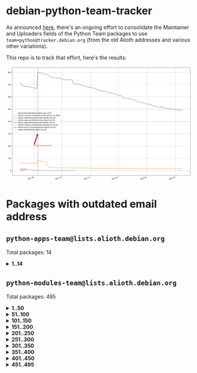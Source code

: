 # debian-python-team-tracker



As announced [here](https://lists.debian.org/debian-python/2021/08/msg00006.html), there's an ongoing effort to consolidate the Maintainer and Uploaders fields of the Python Team packages to use `team+python@tracker.debian.org` (from the old Alioth addresses and various other variations).



This repo is to track that effort, here's the results:



![Python team emails](images/python_team_emails.svg)


# Packages with outdated email address

## `python-apps-team@lists.alioth.debian.org`
Total packages: 14
<details>
<summary><b>1..14</b></summary>


| # | Package | Version |
| --- | --- | --- |
| 1 | [ctop](https://tracker.debian.org/ctop) | 1.0.0-2.1 |
| 2 | [db2twitter](https://tracker.debian.org/db2twitter) | 0.6-1.1 |
| 3 | [dodgy](https://tracker.debian.org/dodgy) | 0.1.9-3 |
| 4 | [etm](https://tracker.debian.org/etm) | 3.2.30-1.1 |
| 5 | [firmware-microbit-micropython](https://tracker.debian.org/firmware-microbit-micropython) | 1.0.1-2 |
| 6 | [freealchemist](https://tracker.debian.org/freealchemist) | 0.5-1.1 |
| 7 | [kanboard-cli](https://tracker.debian.org/kanboard-cli) | 0.0.2-1.1 |
| 8 | [lightyears](https://tracker.debian.org/lightyears) | 1.4-2 |
| 9 | [pipenv](https://tracker.debian.org/pipenv) | 11.9.0-1.1 |
| 10 | [prospector](https://tracker.debian.org/prospector) | 1.1.7-2 |
| 11 | [pybik](https://tracker.debian.org/pybik) | 3.0-3.1 |
| 12 | [retweet](https://tracker.debian.org/retweet) | 0.10-1.1 |
| 13 | [sinntp](https://tracker.debian.org/sinntp) | 1.6-1.2 |
| 14 | [smem](https://tracker.debian.org/smem) | 1.5-1.1 |
</details>

## `python-modules-team@lists.alioth.debian.org`
Total packages: 495
<details>
<summary><b>1..50</b></summary>


| # | Package | Version |
| --- | --- | --- |
| 1 | [anorack](https://tracker.debian.org/anorack) | 0.2.7-1 |
| 2 | [anosql](https://tracker.debian.org/anosql) | 1.0.1-1 |
| 3 | [asn1crypto](https://tracker.debian.org/asn1crypto) | 1.4.0-1 |
| 4 | [astral](https://tracker.debian.org/astral) | 1.6.1-2 |
| 5 | [authres](https://tracker.debian.org/authres) | 1.2.0-2 |
| 6 | [automat](https://tracker.debian.org/automat) | 20.2.0-1 |
| 7 | [azure-cosmos-table-python](https://tracker.debian.org/azure-cosmos-table-python) | 1.0.5+git20191025-5 |
| 8 | [bdist-nsi](https://tracker.debian.org/bdist-nsi) | 0.1.5-2 |
| 9 | [bernhard](https://tracker.debian.org/bernhard) | 0.2.6-2 |
| 10 | [betamax](https://tracker.debian.org/betamax) | 0.8.1-2 |
| 11 | [bibtexparser](https://tracker.debian.org/bibtexparser) | 1.1.0+ds-3 |
| 12 | [binaryornot](https://tracker.debian.org/binaryornot) | 0.4.4+dfsg-4 |
| 13 | [bitstruct](https://tracker.debian.org/bitstruct) | 8.9.0-1 |
| 14 | [case](https://tracker.debian.org/case) | 1.5.3+dfsg-3 |
| 15 | [cerealizer](https://tracker.debian.org/cerealizer) | 0.8.1-3 |
| 16 | [chardet](https://tracker.debian.org/chardet) | 4.0.0-1 |
| 17 | [chargebee-python](https://tracker.debian.org/chargebee-python) | 1.6.6-1 |
| 18 | [codicefiscale](https://tracker.debian.org/codicefiscale) | 0.9+ds0-2 |
| 19 | [colorclass](https://tracker.debian.org/colorclass) | 2.2.0-2.2 |
| 20 | [colorspacious](https://tracker.debian.org/colorspacious) | 1.1.2-2 |
| 21 | [commonmark](https://tracker.debian.org/commonmark) | 0.9.1-3 |
| 22 | [constantly](https://tracker.debian.org/constantly) | 15.1.0-2 |
| 23 | [contextlib2](https://tracker.debian.org/contextlib2) | 0.6.0.post1-1 |
| 24 | [cookiecutter](https://tracker.debian.org/cookiecutter) | 1.7.3-1 |
| 25 | [coreapi](https://tracker.debian.org/coreapi) | 2.3.3-4 |
| 26 | [coreschema](https://tracker.debian.org/coreschema) | 0.0.4-3 |
| 27 | [cov-core](https://tracker.debian.org/cov-core) | 1.15.0-3 |
| 28 | [cppy](https://tracker.debian.org/cppy) | 1.1.0-2 |
| 29 | [cram](https://tracker.debian.org/cram) | 0.7-4 |
| 30 | [cssutils](https://tracker.debian.org/cssutils) | 1.0.2-3 |
| 31 | [d2to1](https://tracker.debian.org/d2to1) | 0.2.12-2 |
| 32 | [debiancontributors](https://tracker.debian.org/debiancontributors) | 0.7.8-2 |
| 33 | [devpi-common](https://tracker.debian.org/devpi-common) | 3.2.2-1.1 |
| 34 | [django-ajax-selects](https://tracker.debian.org/django-ajax-selects) | 1.7.0-3 |
| 35 | [django-bitfield](https://tracker.debian.org/django-bitfield) | 1.9.6-2 |
| 36 | [django-dirtyfields](https://tracker.debian.org/django-dirtyfields) | 1.3.1-2 |
| 37 | [django-environ](https://tracker.debian.org/django-environ) | 0.4.4-2 |
| 38 | [django-filter](https://tracker.debian.org/django-filter) | 2.4.0-1 |
| 39 | [django-hvad](https://tracker.debian.org/django-hvad) | 1.8.0-1.1 |
| 40 | [django-js-reverse](https://tracker.debian.org/django-js-reverse) | 0.7.3-1.1 |
| 41 | [django-macaddress](https://tracker.debian.org/django-macaddress) | 1.5.0-2 |
| 42 | [django-memoize](https://tracker.debian.org/django-memoize) | 2.2.0+dfsg-1 |
| 43 | [django-nose](https://tracker.debian.org/django-nose) | 1.4.6-2.1 |
| 44 | [django-notification](https://tracker.debian.org/django-notification) | 1.2.0-3 |
| 45 | [django-pagination](https://tracker.debian.org/django-pagination) | 1.0.7-4 |
| 46 | [django-paintstore](https://tracker.debian.org/django-paintstore) | 0.2-4 |
| 47 | [django-picklefield](https://tracker.debian.org/django-picklefield) | 3.0.1-1 |
| 48 | [django-pipeline](https://tracker.debian.org/django-pipeline) | 1.6.14-3 |
| 49 | [django-simple-redis-admin](https://tracker.debian.org/django-simple-redis-admin) | 1.4.0-2 |
| 50 | [django-stronghold](https://tracker.debian.org/django-stronghold) | 0.3.0+debian-2 |
</details>
<details>
<summary><b>51..100</b></summary>

| # | Package | Version |
| --- | --- | --- |
| 51 | [django-webpack-loader](https://tracker.debian.org/django-webpack-loader) | 0.6.0-2 |
| 52 | [django-wkhtmltopdf](https://tracker.debian.org/django-wkhtmltopdf) | 3.3.0-1 |
| 53 | [django-xmlrpc](https://tracker.debian.org/django-xmlrpc) | 0.1.8-2 |
| 54 | [djangorestframework-api-key](https://tracker.debian.org/djangorestframework-api-key) | 2.0.0-2 |
| 55 | [dkimpy](https://tracker.debian.org/dkimpy) | 1.0.5-1 |
| 56 | [dnsdiag](https://tracker.debian.org/dnsdiag) | 2.0.2-1 |
| 57 | [dockerpty](https://tracker.debian.org/dockerpty) | 0.4.1-2 |
| 58 | [dominate](https://tracker.debian.org/dominate) | 2.3.1-2 |
| 59 | [drf-generators](https://tracker.debian.org/drf-generators) | 0.5.0-1 |
| 60 | [elasticsearch-curator](https://tracker.debian.org/elasticsearch-curator) | 5.8.1-1 |
| 61 | [enum34](https://tracker.debian.org/enum34) | 1.1.6-4 |
| 62 | [enzyme](https://tracker.debian.org/enzyme) | 0.4.1-2 |
| 63 | [exam](https://tracker.debian.org/exam) | 0.10.5-3 |
| 64 | [factory-boy](https://tracker.debian.org/factory-boy) | 2.11.1-3 |
| 65 | [faker](https://tracker.debian.org/faker) | 0.9.3-0.1 |
| 66 | [fakesleep](https://tracker.debian.org/fakesleep) | 0.1-2 |
| 67 | [fastchunking](https://tracker.debian.org/fastchunking) | 0.0.3-2 |
| 68 | [feedgenerator](https://tracker.debian.org/feedgenerator) | 1.9-2 |
| 69 | [flake8-polyfill](https://tracker.debian.org/flake8-polyfill) | 1.0.2-2 |
| 70 | [flask-api](https://tracker.debian.org/flask-api) | 1.1+dfsg-1.1 |
| 71 | [flask-babelex](https://tracker.debian.org/flask-babelex) | 0.9.4-1 |
| 72 | [flask-bcrypt](https://tracker.debian.org/flask-bcrypt) | 0.7.1-2 |
| 73 | [flask-compress](https://tracker.debian.org/flask-compress) | 1.4.0-3 |
| 74 | [flask-gravatar](https://tracker.debian.org/flask-gravatar) | 0.4.2-2 |
| 75 | [flask-htmlmin](https://tracker.debian.org/flask-htmlmin) | 1.3.2-2 |
| 76 | [flask-ldapconn](https://tracker.debian.org/flask-ldapconn) | 0.7.2-1.1 |
| 77 | [flask-limiter](https://tracker.debian.org/flask-limiter) | 1.0.1-2 |
| 78 | [flask-mail](https://tracker.debian.org/flask-mail) | 0.9.1+dfsg1-1.1 |
| 79 | [flask-mongoengine](https://tracker.debian.org/flask-mongoengine) | 0.9.3-4 |
| 80 | [flask-multistatic](https://tracker.debian.org/flask-multistatic) | 1.0-2 |
| 81 | [flask-script](https://tracker.debian.org/flask-script) | 2.0.6-2 |
| 82 | [flask-silk](https://tracker.debian.org/flask-silk) | 0.2-18 |
| 83 | [flask-wtf](https://tracker.debian.org/flask-wtf) | 0.14.3-1 |
| 84 | [flufl.enum](https://tracker.debian.org/flufl.enum) | 4.1.1-3 |
| 85 | [flufl.i18n](https://tracker.debian.org/flufl.i18n) | 3.0.1-1 |
| 86 | [flufl.lock](https://tracker.debian.org/flufl.lock) | 5.0.1-1 |
| 87 | [flufl.password](https://tracker.debian.org/flufl.password) | 1.3-3 |
| 88 | [flufl.testing](https://tracker.debian.org/flufl.testing) | 0.7-2 |
| 89 | [gerritlib](https://tracker.debian.org/gerritlib) | 0.8.0-2 |
| 90 | [gmplot](https://tracker.debian.org/gmplot) | 1.2.0-2 |
| 91 | [gtextfsm](https://tracker.debian.org/gtextfsm) | 1.1.0-2 |
| 92 | [gtts](https://tracker.debian.org/gtts) | 2.0.3-1 |
| 93 | [gtts-token](https://tracker.debian.org/gtts-token) | 1.1.3-1 |
| 94 | [guzzle-sphinx-theme](https://tracker.debian.org/guzzle-sphinx-theme) | 0.7.11-5 |
| 95 | [hachoir](https://tracker.debian.org/hachoir) | 3.1.0+dfsg-3 |
| 96 | [haproxy-log-analysis](https://tracker.debian.org/haproxy-log-analysis) | 2.0~b0-2 |
| 97 | [heapdict](https://tracker.debian.org/heapdict) | 1.0.1-1 |
| 98 | [hiro](https://tracker.debian.org/hiro) | 0.5-2 |
| 99 | [hypothesis-auto](https://tracker.debian.org/hypothesis-auto) | 1.1.4-2 |
| 100 | [importmagic](https://tracker.debian.org/importmagic) | 0.1.7-2 |
</details>
<details>
<summary><b>101..150</b></summary>

| # | Package | Version |
| --- | --- | --- |
| 101 | [inflection](https://tracker.debian.org/inflection) | 0.3.1-2 |
| 102 | [json-tricks](https://tracker.debian.org/json-tricks) | 3.11.0-2 |
| 103 | [jsonhyperschema-codec](https://tracker.debian.org/jsonhyperschema-codec) | 1.0.3-2 |
| 104 | [jupyter-sphinx-theme](https://tracker.debian.org/jupyter-sphinx-theme) | 0.0.6+ds1-10 |
| 105 | [kitchen](https://tracker.debian.org/kitchen) | 1.2.6-2 |
| 106 | [kivy](https://tracker.debian.org/kivy) | 1.11.0-2 |
| 107 | [lazr.delegates](https://tracker.debian.org/lazr.delegates) | 2.0.3-2 |
| 108 | [lazr.smtptest](https://tracker.debian.org/lazr.smtptest) | 2.0.3-2 |
| 109 | [lexicon](https://tracker.debian.org/lexicon) | 3.3.17-1 |
| 110 | [libthumbor](https://tracker.debian.org/libthumbor) | 1.3.3-2 |
| 111 | [logilab-constraint](https://tracker.debian.org/logilab-constraint) | 0.6.0-2 |
| 112 | [mako](https://tracker.debian.org/mako) | 1.1.3+ds1-2 |
| 113 | [manuel](https://tracker.debian.org/manuel) | 1.10.1-2 |
| 114 | [mercurial-extension-utils](https://tracker.debian.org/mercurial-extension-utils) | 1.5.1-3 |
| 115 | [mercurial-keyring](https://tracker.debian.org/mercurial-keyring) | 1.3.1-3 |
| 116 | [milksnake](https://tracker.debian.org/milksnake) | 0.1.5-1 |
| 117 | [mimerender](https://tracker.debian.org/mimerender) | 0.6.0-2 |
| 118 | [mmllib](https://tracker.debian.org/mmllib) | 0.3.0.post1-2 |
| 119 | [mockldap](https://tracker.debian.org/mockldap) | 0.3.0-4 |
| 120 | [modernize](https://tracker.debian.org/modernize) | 0.7-2 |
| 121 | [moksha.common](https://tracker.debian.org/moksha.common) | 1.2.5-4 |
| 122 | [mrtparse](https://tracker.debian.org/mrtparse) | 1.6-2 |
| 123 | [musicbrainzngs](https://tracker.debian.org/musicbrainzngs) | 0.7.1-2 |
| 124 | [mutagen](https://tracker.debian.org/mutagen) | 1.45.1-2 |
| 125 | [mwic](https://tracker.debian.org/mwic) | 0.7.8-1 |
| 126 | [mysql-connector-python](https://tracker.debian.org/mysql-connector-python) | 8.0.15-2 |
| 127 | [nb2plots](https://tracker.debian.org/nb2plots) | 0.6-2 |
| 128 | [netmiko](https://tracker.debian.org/netmiko) | 2.4.2-1 |
| 129 | [networkx](https://tracker.debian.org/networkx) | 2.5+ds-2 |
| 130 | [nose2](https://tracker.debian.org/nose2) | 0.9.2-1 |
| 131 | [nose2-cov](https://tracker.debian.org/nose2-cov) | 1.0a4-3 |
| 132 | [ntplib](https://tracker.debian.org/ntplib) | 0.3.3-2 |
| 133 | [numpy-stl](https://tracker.debian.org/numpy-stl) | 2.9.0-1 |
| 134 | [numpydoc](https://tracker.debian.org/numpydoc) | 1.1.0-3 |
| 135 | [obsub](https://tracker.debian.org/obsub) | 0.2-4 |
| 136 | [okasha](https://tracker.debian.org/okasha) | 0.2.4-4 |
| 137 | [overpass](https://tracker.debian.org/overpass) | 0.7-1 |
| 138 | [pastescript](https://tracker.debian.org/pastescript) | 2.0.2-4 |
| 139 | [pep8](https://tracker.debian.org/pep8) | 1.7.1-9 |
| 140 | [pep8-naming](https://tracker.debian.org/pep8-naming) | 0.10.0-1 |
| 141 | [pg8000](https://tracker.debian.org/pg8000) | 1.10.6-2 |
| 142 | [pidcat](https://tracker.debian.org/pidcat) | 2.1.0-4 |
| 143 | [pilkit](https://tracker.debian.org/pilkit) | 2.0-3 |
| 144 | [plastex](https://tracker.debian.org/plastex) | 2.1-2 |
| 145 | [portio](https://tracker.debian.org/portio) | 0.5-4 |
| 146 | [power](https://tracker.debian.org/power) | 1.4+dfsg-4 |
| 147 | [pprintpp](https://tracker.debian.org/pprintpp) | 0.4.0-2 |
| 148 | [preggy](https://tracker.debian.org/preggy) | 1.4.4-1 |
| 149 | [ptable](https://tracker.debian.org/ptable) | 0.9.2-2 |
| 150 | [py-radix](https://tracker.debian.org/py-radix) | 0.10.0-3 |
</details>
<details>
<summary><b>151..200</b></summary>

| # | Package | Version |
| --- | --- | --- |
| 151 | [py3dns](https://tracker.debian.org/py3dns) | 3.2.1-1 |
| 152 | [pyasn1](https://tracker.debian.org/pyasn1) | 0.4.8-1 |
| 153 | [pybindgen](https://tracker.debian.org/pybindgen) | 0.20.0+dfsg1-2 |
| 154 | [pycallgraph](https://tracker.debian.org/pycallgraph) | 1.1.3-1.2 |
| 155 | [pyclamd](https://tracker.debian.org/pyclamd) | 0.4.0-2 |
| 156 | [pycodestyle](https://tracker.debian.org/pycodestyle) | 2.6.0-1 |
| 157 | [pycxx](https://tracker.debian.org/pycxx) | 7.1.4-0.2 |
| 158 | [pydbus](https://tracker.debian.org/pydbus) | 0.6.0-4 |
| 159 | [pydenticon](https://tracker.debian.org/pydenticon) | 0.3.1-2 |
| 160 | [pydispatcher](https://tracker.debian.org/pydispatcher) | 2.0.5-2 |
| 161 | [pydle](https://tracker.debian.org/pydle) | 0.9.4-2 |
| 162 | [pyeapi](https://tracker.debian.org/pyeapi) | 0.8.1-2 |
| 163 | [pyenchant](https://tracker.debian.org/pyenchant) | 3.2.0-1 |
| 164 | [pyfg](https://tracker.debian.org/pyfg) | 0.50-2 |
| 165 | [pyfiglet](https://tracker.debian.org/pyfiglet) | 0.8.0+dfsg-1 |
| 166 | [pyfribidi](https://tracker.debian.org/pyfribidi) | 0.12.0+repack-7 |
| 167 | [pygeoif](https://tracker.debian.org/pygeoif) | 0.7-2 |
| 168 | [pygtail](https://tracker.debian.org/pygtail) | 0.6.1-2 |
| 169 | [pygtkspellcheck](https://tracker.debian.org/pygtkspellcheck) | 4.0.5-2 |
| 170 | [pyinotify](https://tracker.debian.org/pyinotify) | 0.9.6-1.3 |
| 171 | [pyiosxr](https://tracker.debian.org/pyiosxr) | 0.52-1.1 |
| 172 | [pyjavaproperties](https://tracker.debian.org/pyjavaproperties) | 0.7-2 |
| 173 | [pyjokes](https://tracker.debian.org/pyjokes) | 0.5.0-3 |
| 174 | [pykcs11](https://tracker.debian.org/pykcs11) | 1.5.10-1 |
| 175 | [pylama](https://tracker.debian.org/pylama) | 7.4.3-3 |
| 176 | [pylibmc](https://tracker.debian.org/pylibmc) | 1.5.2-3 |
| 177 | [pylint-celery](https://tracker.debian.org/pylint-celery) | 0.3-5 |
| 178 | [pylint-common](https://tracker.debian.org/pylint-common) | 0.2.5-4 |
| 179 | [pylint-django](https://tracker.debian.org/pylint-django) | 2.0.13-1 |
| 180 | [pylint-flask](https://tracker.debian.org/pylint-flask) | 0.5-4 |
| 181 | [pylint-plugin-utils](https://tracker.debian.org/pylint-plugin-utils) | 0.6-1 |
| 182 | [pymacs](https://tracker.debian.org/pymacs) | 0.25-3 |
| 183 | [pymodbus](https://tracker.debian.org/pymodbus) | 2.1.0+dfsg-2 |
| 184 | [pynag](https://tracker.debian.org/pynag) | 1.1.2+dfsg-2 |
| 185 | [pynliner](https://tracker.debian.org/pynliner) | 0.8.0-2 |
| 186 | [pyopengl](https://tracker.debian.org/pyopengl) | 3.1.5+dfsg-1 |
| 187 | [pyparsing](https://tracker.debian.org/pyparsing) | 2.4.7-1 |
| 188 | [pyprind](https://tracker.debian.org/pyprind) | 2.11.2-2 |
| 189 | [pyquery](https://tracker.debian.org/pyquery) | 1.2.9-4 |
| 190 | [pyrad](https://tracker.debian.org/pyrad) | 2.1-2 |
| 191 | [pyrsistent](https://tracker.debian.org/pyrsistent) | 0.15.5-1 |
| 192 | [pysimplesoap](https://tracker.debian.org/pysimplesoap) | 1.16.2-3 |
| 193 | [pysmi](https://tracker.debian.org/pysmi) | 0.3.2-2 |
| 194 | [pysodium](https://tracker.debian.org/pysodium) | 0.7.0-2 |
| 195 | [pyspf](https://tracker.debian.org/pyspf) | 2.0.14-2 |
| 196 | [pysrt](https://tracker.debian.org/pysrt) | 1.0.1-2 |
| 197 | [pyssim](https://tracker.debian.org/pyssim) | 0.2-2 |
| 198 | [pytaglib](https://tracker.debian.org/pytaglib) | 0.3.6+dfsg-2 |
| 199 | [pytds](https://tracker.debian.org/pytds) | 1.10.0-1 |
| 200 | [pytest-bdd](https://tracker.debian.org/pytest-bdd) | 3.2.1-1 |
</details>
<details>
<summary><b>201..250</b></summary>

| # | Package | Version |
| --- | --- | --- |
| 201 | [pytest-cookies](https://tracker.debian.org/pytest-cookies) | 0.4.0-1 |
| 202 | [pytest-django](https://tracker.debian.org/pytest-django) | 3.5.1-1 |
| 203 | [pytest-expect](https://tracker.debian.org/pytest-expect) | 1.1.0-2 |
| 204 | [pytest-httpbin](https://tracker.debian.org/pytest-httpbin) | 1.0.0-2 |
| 205 | [pytest-instafail](https://tracker.debian.org/pytest-instafail) | 0.4.2-1 |
| 206 | [pytest-runner](https://tracker.debian.org/pytest-runner) | 2.11.1-1.2 |
| 207 | [pytest-sugar](https://tracker.debian.org/pytest-sugar) | 0.9.4-1 |
| 208 | [pytest-tornado](https://tracker.debian.org/pytest-tornado) | 0.8.1-1 |
| 209 | [pytest-vcr](https://tracker.debian.org/pytest-vcr) | 1.0.2-2 |
| 210 | [python-activipy](https://tracker.debian.org/python-activipy) | 0.1-7 |
| 211 | [python-adal](https://tracker.debian.org/python-adal) | 1.2.2-1 |
| 212 | [python-aiohttp-session](https://tracker.debian.org/python-aiohttp-session) | 2.9.0-2 |
| 213 | [python-aioinflux](https://tracker.debian.org/python-aioinflux) | 0.9.0-2 |
| 214 | [python-aiomeasures](https://tracker.debian.org/python-aiomeasures) | 0.5.14-3 |
| 215 | [python-amqplib](https://tracker.debian.org/python-amqplib) | 1.0.2-2 |
| 216 | [python-apptools](https://tracker.debian.org/python-apptools) | 4.5.0-1.1 |
| 217 | [python-aptly](https://tracker.debian.org/python-aptly) | 0.12.10-2 |
| 218 | [python-args](https://tracker.debian.org/python-args) | 0.1.0-3 |
| 219 | [python-arpy](https://tracker.debian.org/python-arpy) | 1.1.1-4 |
| 220 | [python-astor](https://tracker.debian.org/python-astor) | 0.8.1-1 |
| 221 | [python-base58](https://tracker.debian.org/python-base58) | 1.0.3-1.1 |
| 222 | [python-bcdoc](https://tracker.debian.org/python-bcdoc) | 0.16.0-2 |
| 223 | [python-bitbucket-api](https://tracker.debian.org/python-bitbucket-api) | 0.5.0-3 |
| 224 | [python-box](https://tracker.debian.org/python-box) | 3.4.6-2 |
| 225 | [python-btrees](https://tracker.debian.org/python-btrees) | 4.3.1-2 |
| 226 | [python-cerberus](https://tracker.debian.org/python-cerberus) | 1.3.2-1 |
| 227 | [python-click-log](https://tracker.debian.org/python-click-log) | 0.2.1-2 |
| 228 | [python-clint](https://tracker.debian.org/python-clint) | 0.5.1-3 |
| 229 | [python-cluster](https://tracker.debian.org/python-cluster) | 1.3.3-3 |
| 230 | [python-cmarkgfm](https://tracker.debian.org/python-cmarkgfm) | 0.4.2-1 |
| 231 | [python-coloredlogs](https://tracker.debian.org/python-coloredlogs) | 7.3-2 |
| 232 | [python-colour](https://tracker.debian.org/python-colour) | 0.1.5-2 |
| 233 | [python-consul](https://tracker.debian.org/python-consul) | 0.7.1-1.1 |
| 234 | [python-cookies](https://tracker.debian.org/python-cookies) | 2.2.1-3 |
| 235 | [python-cpuinfo](https://tracker.debian.org/python-cpuinfo) | 5.0.0-2 |
| 236 | [python-crcmod](https://tracker.debian.org/python-crcmod) | 1.7+dfsg-2 |
| 237 | [python-cs](https://tracker.debian.org/python-cs) | 2.7.1-1 |
| 238 | [python-dbfread](https://tracker.debian.org/python-dbfread) | 2.0.7-3 |
| 239 | [python-decorator](https://tracker.debian.org/python-decorator) | 4.4.2-2 |
| 240 | [python-demjson](https://tracker.debian.org/python-demjson) | 2.2.4-5 |
| 241 | [python-diaspy](https://tracker.debian.org/python-diaspy) | 0.6.0-2 |
| 242 | [python-dictobj](https://tracker.debian.org/python-dictobj) | 0.4-4 |
| 243 | [python-distutils-extra](https://tracker.debian.org/python-distutils-extra) | 2.45 |
| 244 | [python-django-casclient](https://tracker.debian.org/python-django-casclient) | 1.5.3-1 |
| 245 | [python-django-etcd-settings](https://tracker.debian.org/python-django-etcd-settings) | 0.1.13+dfsg-3 |
| 246 | [python-django-gravatar2](https://tracker.debian.org/python-django-gravatar2) | 1.4.4-2 |
| 247 | [python-django-jsonfield](https://tracker.debian.org/python-django-jsonfield) | 1.4.0-2 |
| 248 | [python-django-push-notifications](https://tracker.debian.org/python-django-push-notifications) | 1.4.1-1 |
| 249 | [python-django-simple-history](https://tracker.debian.org/python-django-simple-history) | 2.7.0-1.1 |
| 250 | [python-doubleratchet](https://tracker.debian.org/python-doubleratchet) | 0.6.0-2 |
</details>
<details>
<summary><b>251..300</b></summary>

| # | Package | Version |
| --- | --- | --- |
| 251 | [python-dpkt](https://tracker.debian.org/python-dpkt) | 1.9.2-2 |
| 252 | [python-easywebdav](https://tracker.debian.org/python-easywebdav) | 1.2.0-8 |
| 253 | [python-envisage](https://tracker.debian.org/python-envisage) | 4.9.0-2.1 |
| 254 | [python-envparse](https://tracker.debian.org/python-envparse) | 0.2.0-2 |
| 255 | [python-envs](https://tracker.debian.org/python-envs) | 1.2.6-1.1 |
| 256 | [python-epc](https://tracker.debian.org/python-epc) | 0.0.5-3 |
| 257 | [python-etcd](https://tracker.debian.org/python-etcd) | 0.4.5-2 |
| 258 | [python-ethtool](https://tracker.debian.org/python-ethtool) | 0.14-3 |
| 259 | [python-ewmh](https://tracker.debian.org/python-ewmh) | 0.1.6-2 |
| 260 | [python-exotel](https://tracker.debian.org/python-exotel) | 0.1.5-2 |
| 261 | [python-feather-format](https://tracker.debian.org/python-feather-format) | 0.3.1+dfsg1-4 |
| 262 | [python-flaky](https://tracker.debian.org/python-flaky) | 3.7.0-1 |
| 263 | [python-flask-seeder](https://tracker.debian.org/python-flask-seeder) | 0.1~a2-2 |
| 264 | [python-genty](https://tracker.debian.org/python-genty) | 1.3.2-1 |
| 265 | [python-geoip2](https://tracker.debian.org/python-geoip2) | 2.9.0+dfsg1-2 |
| 266 | [python-gflags](https://tracker.debian.org/python-gflags) | 1.5.1-7 |
| 267 | [python-glob2](https://tracker.debian.org/python-glob2) | 0.5-3 |
| 268 | [python-hashids](https://tracker.debian.org/python-hashids) | 1.3.1-1 |
| 269 | [python-hidapi](https://tracker.debian.org/python-hidapi) | 0.9.0.post3-2 |
| 270 | [python-hiredis](https://tracker.debian.org/python-hiredis) | 1.0.1-1 |
| 271 | [python-hpilo](https://tracker.debian.org/python-hpilo) | 4.3-3 |
| 272 | [python-html2text](https://tracker.debian.org/python-html2text) | 2020.1.16-1 |
| 273 | [python-http-parser](https://tracker.debian.org/python-http-parser) | 0.9.0-1 |
| 274 | [python-httptools](https://tracker.debian.org/python-httptools) | 0.1.1-1 |
| 275 | [python-icalendar](https://tracker.debian.org/python-icalendar) | 4.0.3-4 |
| 276 | [python-iniparse](https://tracker.debian.org/python-iniparse) | 0.4-3 |
| 277 | [python-ipaddress](https://tracker.debian.org/python-ipaddress) | 1.0.23-1 |
| 278 | [python-ipfix](https://tracker.debian.org/python-ipfix) | 0.9.7-2 |
| 279 | [python-irodsclient](https://tracker.debian.org/python-irodsclient) | 0.8.1-2 |
| 280 | [python-isc-dhcp-leases](https://tracker.debian.org/python-isc-dhcp-leases) | 0.9.1-2 |
| 281 | [python-isoweek](https://tracker.debian.org/python-isoweek) | 1.3.3-3 |
| 282 | [python-jmespath](https://tracker.debian.org/python-jmespath) | 0.10.0-1 |
| 283 | [python-jsonrpc](https://tracker.debian.org/python-jsonrpc) | 1.13.0-1 |
| 284 | [python-junit-xml](https://tracker.debian.org/python-junit-xml) | 1.9-1 |
| 285 | [python-kanboard](https://tracker.debian.org/python-kanboard) | 1.0.1-1.1 |
| 286 | [python-langdetect](https://tracker.debian.org/python-langdetect) | 1.0.7-4 |
| 287 | [python-ldap](https://tracker.debian.org/python-ldap) | 3.2.0-4 |
| 288 | [python-ldapdomaindump](https://tracker.debian.org/python-ldapdomaindump) | 0.9.3-1 |
| 289 | [python-libguess](https://tracker.debian.org/python-libguess) | 1.1-4 |
| 290 | [python-logfury](https://tracker.debian.org/python-logfury) | 0.1.2-4 |
| 291 | [python-mailer](https://tracker.debian.org/python-mailer) | 0.8.1-4 |
| 292 | [python-mastodon](https://tracker.debian.org/python-mastodon) | 1.5.1-1 |
| 293 | [python-mccabe](https://tracker.debian.org/python-mccabe) | 0.6.1-3 |
| 294 | [python-measurement](https://tracker.debian.org/python-measurement) | 2.0.1-2 |
| 295 | [python-meld3](https://tracker.debian.org/python-meld3) | 1.0.2-3 |
| 296 | [python-mnemonic](https://tracker.debian.org/python-mnemonic) | 0.19-1 |
| 297 | [python-model-mommy](https://tracker.debian.org/python-model-mommy) | 1.6.0-2 |
| 298 | [python-morris](https://tracker.debian.org/python-morris) | 1.2-2 |
| 299 | [python-mpegdash](https://tracker.debian.org/python-mpegdash) | 0.2.0-1 |
| 300 | [python-multidict](https://tracker.debian.org/python-multidict) | 5.1.0-1 |
</details>
<details>
<summary><b>301..350</b></summary>

| # | Package | Version |
| --- | --- | --- |
| 301 | [python-munch](https://tracker.debian.org/python-munch) | 2.3.2-2 |
| 302 | [python-nine](https://tracker.debian.org/python-nine) | 1.1.0-1 |
| 303 | [python-noise](https://tracker.debian.org/python-noise) | 1.2.3-3 |
| 304 | [python-notify2](https://tracker.debian.org/python-notify2) | 0.3-4 |
| 305 | [python-ntlm-auth](https://tracker.debian.org/python-ntlm-auth) | 1.4.0-1 |
| 306 | [python-oauth](https://tracker.debian.org/python-oauth) | 1.0.1-6 |
| 307 | [python-offtrac](https://tracker.debian.org/python-offtrac) | 0.1.0-2.1 |
| 308 | [python-opcua](https://tracker.debian.org/python-opcua) | 0.98.11-1 |
| 309 | [python-openid-cla](https://tracker.debian.org/python-openid-cla) | 1.2-2 |
| 310 | [python-openid-teams](https://tracker.debian.org/python-openid-teams) | 1.2-2 |
| 311 | [python-openidc-client](https://tracker.debian.org/python-openidc-client) | 0.6.0-1.1 |
| 312 | [python-opentimestamps](https://tracker.debian.org/python-opentimestamps) | 0.4.1-1 |
| 313 | [python-padme](https://tracker.debian.org/python-padme) | 1.1.1-3 |
| 314 | [python-pampy](https://tracker.debian.org/python-pampy) | 1.8.4-2 |
| 315 | [python-path-and-address](https://tracker.debian.org/python-path-and-address) | 2.0.1-2 |
| 316 | [python-pathtools](https://tracker.debian.org/python-pathtools) | 0.1.2-4 |
| 317 | [python-paypal](https://tracker.debian.org/python-paypal) | 1.2.5-3 |
| 318 | [python-peakutils](https://tracker.debian.org/python-peakutils) | 1.3.3+ds-2 |
| 319 | [python-pem](https://tracker.debian.org/python-pem) | 19.1.0-1 |
| 320 | [python-persistent](https://tracker.debian.org/python-persistent) | 4.6.4-0.2 |
| 321 | [python-pex](https://tracker.debian.org/python-pex) | 1.1.14-3.1 |
| 322 | [python-pgpdump](https://tracker.debian.org/python-pgpdump) | 1.5-2 |
| 323 | [python-pgspecial](https://tracker.debian.org/python-pgspecial) | 1.11.10+dfsg1-1 |
| 324 | [python-phonenumbers](https://tracker.debian.org/python-phonenumbers) | 8.12.1-1 |
| 325 | [python-picklable-itertools](https://tracker.debian.org/python-picklable-itertools) | 0.1.1-3 |
| 326 | [python-plaster](https://tracker.debian.org/python-plaster) | 1.0-2 |
| 327 | [python-plaster-pastedeploy](https://tracker.debian.org/python-plaster-pastedeploy) | 0.5-3 |
| 328 | [python-prctl](https://tracker.debian.org/python-prctl) | 1.7-2 |
| 329 | [python-preshed](https://tracker.debian.org/python-preshed) | 3.0.2-1 |
| 330 | [python-pretend](https://tracker.debian.org/python-pretend) | 1.0.9-1 |
| 331 | [python-prettylog](https://tracker.debian.org/python-prettylog) | 0.1.0-2 |
| 332 | [python-priority](https://tracker.debian.org/python-priority) | 1.3.0-3 |
| 333 | [python-progressbar](https://tracker.debian.org/python-progressbar) | 2.5-2 |
| 334 | [python-pskc](https://tracker.debian.org/python-pskc) | 1.1-3 |
| 335 | [python-py-zipkin](https://tracker.debian.org/python-py-zipkin) | 0.15.0-1.1 |
| 336 | [python-pyasn1-modules](https://tracker.debian.org/python-pyasn1-modules) | 0.2.1-1 |
| 337 | [python-pyface](https://tracker.debian.org/python-pyface) | 6.1.2-2 |
| 338 | [python-pyftpdlib](https://tracker.debian.org/python-pyftpdlib) | 1.5.4-2 |
| 339 | [python-pygerrit2](https://tracker.debian.org/python-pygerrit2) | 2.0.4-2 |
| 340 | [python-pypump](https://tracker.debian.org/python-pypump) | 0.7-3 |
| 341 | [python-pysnmp4-apps](https://tracker.debian.org/python-pysnmp4-apps) | 0.3.2-2.2 |
| 342 | [python-pysnmp4-mibs](https://tracker.debian.org/python-pysnmp4-mibs) | 0.1.3-3 |
| 343 | [python-pytest-benchmark](https://tracker.debian.org/python-pytest-benchmark) | 3.2.2-2 |
| 344 | [python-pyvmomi](https://tracker.debian.org/python-pyvmomi) | 6.7.1-3 |
| 345 | [python-rarfile](https://tracker.debian.org/python-rarfile) | 3.1-1 |
| 346 | [python-ratelimiter](https://tracker.debian.org/python-ratelimiter) | 1.2.0.post0-1 |
| 347 | [python-redisearch-py](https://tracker.debian.org/python-redisearch-py) | 1.0.0-1 |
| 348 | [python-releases](https://tracker.debian.org/python-releases) | 1.6.3-1 |
| 349 | [python-repoze.lru](https://tracker.debian.org/python-repoze.lru) | 0.7-2 |
| 350 | [python-repoze.sphinx.autointerface](https://tracker.debian.org/python-repoze.sphinx.autointerface) | 0.8-0.2 |
</details>
<details>
<summary><b>351..400</b></summary>

| # | Package | Version |
| --- | --- | --- |
| 351 | [python-repoze.tm2](https://tracker.debian.org/python-repoze.tm2) | 2.0-2 |
| 352 | [python-requests-ntlm](https://tracker.debian.org/python-requests-ntlm) | 1.1.0-1.1 |
| 353 | [python-requirements-detector](https://tracker.debian.org/python-requirements-detector) | 0.6-2 |
| 354 | [python-restless](https://tracker.debian.org/python-restless) | 2.1.1-2 |
| 355 | [python-rpaths](https://tracker.debian.org/python-rpaths) | 0.13-1.1 |
| 356 | [python-rply](https://tracker.debian.org/python-rply) | 0.7.7-2 |
| 357 | [python-schedutils](https://tracker.debian.org/python-schedutils) | 0.6-2.1 |
| 358 | [python-schema](https://tracker.debian.org/python-schema) | 0.6.7-3 |
| 359 | [python-schroot](https://tracker.debian.org/python-schroot) | 0.4-4 |
| 360 | [python-scp](https://tracker.debian.org/python-scp) | 0.13.0-2 |
| 361 | [python-scripttest](https://tracker.debian.org/python-scripttest) | 1.3-3 |
| 362 | [python-scruffy](https://tracker.debian.org/python-scruffy) | 0.3.3-2 |
| 363 | [python-sdnotify](https://tracker.debian.org/python-sdnotify) | 0.3.1-2 |
| 364 | [python-serverfiles](https://tracker.debian.org/python-serverfiles) | 0.3.0-1 |
| 365 | [python-service-identity](https://tracker.debian.org/python-service-identity) | 18.1.0-6 |
| 366 | [python-sexpdata](https://tracker.debian.org/python-sexpdata) | 0.0.3-2 |
| 367 | [python-shade](https://tracker.debian.org/python-shade) | 1.30.0-3 |
| 368 | [python-shellescape](https://tracker.debian.org/python-shellescape) | 3.4.1-4 |
| 369 | [python-simpy](https://tracker.debian.org/python-simpy) | 2.3.1+dfsg-2 |
| 370 | [python-simpy3](https://tracker.debian.org/python-simpy3) | 3.0.11-2 |
| 371 | [python-slimmer](https://tracker.debian.org/python-slimmer) | 0.1.30-8 |
| 372 | [python-slugify](https://tracker.debian.org/python-slugify) | 4.0.0-1 |
| 373 | [python-smstrade](https://tracker.debian.org/python-smstrade) | 0.2.4-6 |
| 374 | [python-socketpool](https://tracker.debian.org/python-socketpool) | 0.5.3-5 |
| 375 | [python-sphinx-issues](https://tracker.debian.org/python-sphinx-issues) | 1.2.0-2 |
| 376 | [python-spur](https://tracker.debian.org/python-spur) | 0.3.21-1 |
| 377 | [python-srp](https://tracker.debian.org/python-srp) | 1.0.15-1 |
| 378 | [python-statsd](https://tracker.debian.org/python-statsd) | 3.3.0-2 |
| 379 | [python-stopit](https://tracker.debian.org/python-stopit) | 1.1.2-1 |
| 380 | [python-structlog](https://tracker.debian.org/python-structlog) | 20.1.0-1 |
| 381 | [python-sunlight](https://tracker.debian.org/python-sunlight) | 1.1.5-3 |
| 382 | [python-suntime](https://tracker.debian.org/python-suntime) | 1.2.5-2 |
| 383 | [python-tempita](https://tracker.debian.org/python-tempita) | 0.5.2-6 |
| 384 | [python-test-server](https://tracker.debian.org/python-test-server) | 0.0.27-2 |
| 385 | [python-testing.common.database](https://tracker.debian.org/python-testing.common.database) | 2.0.0-2 |
| 386 | [python-testing.mysqld](https://tracker.debian.org/python-testing.mysqld) | 1.4.0-4 |
| 387 | [python-testing.postgresql](https://tracker.debian.org/python-testing.postgresql) | 1.3.0-2 |
| 388 | [python-thriftpy](https://tracker.debian.org/python-thriftpy) | 0.3.9+ds1-1 |
| 389 | [python-tinycss](https://tracker.debian.org/python-tinycss) | 0.4-3 |
| 390 | [python-tktreectrl](https://tracker.debian.org/python-tktreectrl) | 2.0.2-3 |
| 391 | [python-traits](https://tracker.debian.org/python-traits) | 5.2.0-2 |
| 392 | [python-traitsui](https://tracker.debian.org/python-traitsui) | 6.1.3-3 |
| 393 | [python-translationstring](https://tracker.debian.org/python-translationstring) | 1.4-1 |
| 394 | [python-twitter](https://tracker.debian.org/python-twitter) | 3.3-2 |
| 395 | [python-typeguard](https://tracker.debian.org/python-typeguard) | 2.2.2-1.1 |
| 396 | [python-tzlocal](https://tracker.debian.org/python-tzlocal) | 2.1-1 |
| 397 | [python-udatetime](https://tracker.debian.org/python-udatetime) | 0.0.16-4 |
| 398 | [python-unicodecsv](https://tracker.debian.org/python-unicodecsv) | 0.14.1-2 |
| 399 | [python-unidiff](https://tracker.debian.org/python-unidiff) | 0.5.5-2 |
| 400 | [python-urlobject](https://tracker.debian.org/python-urlobject) | 2.4.3-3 |
</details>
<details>
<summary><b>401..450</b></summary>

| # | Package | Version |
| --- | --- | --- |
| 401 | [python-urwidtrees](https://tracker.debian.org/python-urwidtrees) | 1.0.3.dev0-1 |
| 402 | [python-utils](https://tracker.debian.org/python-utils) | 2.3.0-2 |
| 403 | [python-vagrant](https://tracker.debian.org/python-vagrant) | 0.5.15-3 |
| 404 | [python-venusian](https://tracker.debian.org/python-venusian) | 3.0.0-1 |
| 405 | [python-vobject](https://tracker.debian.org/python-vobject) | 0.9.6.1-0.2 |
| 406 | [python-webob](https://tracker.debian.org/python-webob) | 1:1.8.6-1.1 |
| 407 | [python-wget](https://tracker.debian.org/python-wget) | 3.2-3 |
| 408 | [python-wheezy.template](https://tracker.debian.org/python-wheezy.template) | 0.1.167-2 |
| 409 | [python-whoosh](https://tracker.debian.org/python-whoosh) | 2.7.4+git6-g9134ad92-5 |
| 410 | [python-wither](https://tracker.debian.org/python-wither) | 1.1-2 |
| 411 | [python-wsgilog](https://tracker.debian.org/python-wsgilog) | 0.3.1-3 |
| 412 | [python-x3dh](https://tracker.debian.org/python-x3dh) | 0.5.8-2 |
| 413 | [python-xeddsa](https://tracker.debian.org/python-xeddsa) | 0.4.6-2 |
| 414 | [python-yaswfp](https://tracker.debian.org/python-yaswfp) | 0.9.3-1.1 |
| 415 | [python-zc.customdoctests](https://tracker.debian.org/python-zc.customdoctests) | 1.0.1-2 |
| 416 | [python-zipp](https://tracker.debian.org/python-zipp) | 1.0.0-3 |
| 417 | [python-zxcvbn](https://tracker.debian.org/python-zxcvbn) | 4.4.28-2 |
| 418 | [python3-proselint](https://tracker.debian.org/python3-proselint) | 0.10.2-2 |
| 419 | [pythondialog](https://tracker.debian.org/pythondialog) | 3.5.1-1 |
| 420 | [pytoml](https://tracker.debian.org/pytoml) | 0.1.21-1 |
| 421 | [pyuca](https://tracker.debian.org/pyuca) | 1.2-2 |
| 422 | [pyutilib](https://tracker.debian.org/pyutilib) | 5.8.0-1 |
| 423 | [pywavelets](https://tracker.debian.org/pywavelets) | 1.1.1-1 |
| 424 | [pywinrm](https://tracker.debian.org/pywinrm) | 0.3.0-2 |
| 425 | [quark-sphinx-theme](https://tracker.debian.org/quark-sphinx-theme) | 0.5.1-2 |
| 426 | [readlike](https://tracker.debian.org/readlike) | 0.1.3-1.1 |
| 427 | [recommonmark](https://tracker.debian.org/recommonmark) | 0.6.0+ds-1 |
| 428 | [redis-py-cluster](https://tracker.debian.org/redis-py-cluster) | 2.0.0-1 |
| 429 | [reentry](https://tracker.debian.org/reentry) | 1.3.1-1 |
| 430 | [reparser](https://tracker.debian.org/reparser) | 1.4.3-1 |
| 431 | [requests-aws](https://tracker.debian.org/requests-aws) | 0.1.5-2 |
| 432 | [ripe-atlas-cousteau](https://tracker.debian.org/ripe-atlas-cousteau) | 1.4.2-3 |
| 433 | [ripe-atlas-sagan](https://tracker.debian.org/ripe-atlas-sagan) | 1.2.2-2 |
| 434 | [robot-detection](https://tracker.debian.org/robot-detection) | 0.4.0-2 |
| 435 | [routes](https://tracker.debian.org/routes) | 2.5.1-1 |
| 436 | [sgmllib3k](https://tracker.debian.org/sgmllib3k) | 1.0.0-3 |
| 437 | [simplegeneric](https://tracker.debian.org/simplegeneric) | 0.8.1-3 |
| 438 | [singledispatch](https://tracker.debian.org/singledispatch) | 3.4.0.3-3 |
| 439 | [sireader](https://tracker.debian.org/sireader) | 1.1.1-2 |
| 440 | [sleekxmpp](https://tracker.debian.org/sleekxmpp) | 1.3.3-6 |
| 441 | [slimit](https://tracker.debian.org/slimit) | 0.8.1-4 |
| 442 | [smartypants](https://tracker.debian.org/smartypants) | 2.0.0-2 |
| 443 | [sortedcontainers](https://tracker.debian.org/sortedcontainers) | 2.1.0-2 |
| 444 | [speaklater](https://tracker.debian.org/speaklater) | 1.3-5 |
| 445 | [sphinx](https://tracker.debian.org/sphinx) | 1.8.5-2 |
| 446 | [sphinx](https://tracker.debian.org/sphinx) | 1.8.5-3 |
| 447 | [sphinx](https://tracker.debian.org/sphinx) | 1.8.5-4 |
| 448 | [sphinx](https://tracker.debian.org/sphinx) | 1.8.5-5 |
| 449 | [sphinx](https://tracker.debian.org/sphinx) | 2.4.3-2 |
| 450 | [sphinx](https://tracker.debian.org/sphinx) | 2.4.3-4 |
</details>
<details>
<summary><b>451..495</b></summary>

| # | Package | Version |
| --- | --- | --- |
| 451 | [sphinx-autorun](https://tracker.debian.org/sphinx-autorun) | 1.1.0-3.1 |
| 452 | [sphinx-celery](https://tracker.debian.org/sphinx-celery) | 2.0.0-1 |
| 453 | [sphinx-intl](https://tracker.debian.org/sphinx-intl) | 2.0.1-2 |
| 454 | [sphinxcontrib-devhelp](https://tracker.debian.org/sphinxcontrib-devhelp) | 1.0.2-2 |
| 455 | [sphinxcontrib-doxylink](https://tracker.debian.org/sphinxcontrib-doxylink) | 1.5-1 |
| 456 | [sphinxcontrib-log-cabinet](https://tracker.debian.org/sphinxcontrib-log-cabinet) | 1.0.1-2 |
| 457 | [sphinxcontrib-qthelp](https://tracker.debian.org/sphinxcontrib-qthelp) | 1.0.3-2 |
| 458 | [sphinxcontrib-rubydomain](https://tracker.debian.org/sphinxcontrib-rubydomain) | 0.1~dev-20100804-2 |
| 459 | [sphinxcontrib-websupport](https://tracker.debian.org/sphinxcontrib-websupport) | 1.2.4-1 |
| 460 | [sphinxtesters](https://tracker.debian.org/sphinxtesters) | 0.2.3-1 |
| 461 | [sshpubkeys](https://tracker.debian.org/sshpubkeys) | 3.1.0-2.1 |
| 462 | [sshtunnel](https://tracker.debian.org/sshtunnel) | 0.1.4-2 |
| 463 | [stardicter](https://tracker.debian.org/stardicter) | 1.2-1 |
| 464 | [straight.plugin](https://tracker.debian.org/straight.plugin) | 1.4.1-3 |
| 465 | [stsci.distutils](https://tracker.debian.org/stsci.distutils) | 0.3.7-5 |
| 466 | [tagpy](https://tracker.debian.org/tagpy) | 2013.1-7 |
| 467 | [terminaltables](https://tracker.debian.org/terminaltables) | 3.1.0-3 |
| 468 | [texext](https://tracker.debian.org/texext) | 0.6.6-2 |
| 469 | [tinydb](https://tracker.debian.org/tinydb) | 3.15.2-2 |
| 470 | [translation-finder](https://tracker.debian.org/translation-finder) | 1.0-1 |
| 471 | [transmissionrpc](https://tracker.debian.org/transmissionrpc) | 0.11-4 |
| 472 | [twodict](https://tracker.debian.org/twodict) | 1.2-2 |
| 473 | [txws](https://tracker.debian.org/txws) | 0.9.1-4 |
| 474 | [txzmq](https://tracker.debian.org/txzmq) | 0.8.0-2 |
| 475 | [typogrify](https://tracker.debian.org/typogrify) | 1:2.0.7-2 |
| 476 | [u-msgpack-python](https://tracker.debian.org/u-msgpack-python) | 2.3.0-2 |
| 477 | [utidylib](https://tracker.debian.org/utidylib) | 0.5-3 |
| 478 | [vcr.py](https://tracker.debian.org/vcr.py) | 4.0.2-1 |
| 479 | [vim-autopep8](https://tracker.debian.org/vim-autopep8) | 1.2.0-2 |
| 480 | [vsts-cd-manager](https://tracker.debian.org/vsts-cd-manager) | 1.0.2-3 |
| 481 | [wchartype](https://tracker.debian.org/wchartype) | 0.1-2 |
| 482 | [webpy](https://tracker.debian.org/webpy) | 1:0.61-1 |
| 483 | [whichcraft](https://tracker.debian.org/whichcraft) | 0.4.1-2 |
| 484 | [wikitrans](https://tracker.debian.org/wikitrans) | 1.3-1 |
| 485 | [willow](https://tracker.debian.org/willow) | 1.4-1 |
| 486 | [wlc](https://tracker.debian.org/wlc) | 1.2-1 |
| 487 | [wokkel](https://tracker.debian.org/wokkel) | 18.0.0-3.1 |
| 488 | [wsgiproxy2](https://tracker.debian.org/wsgiproxy2) | 0.4.5-1.1 |
| 489 | [wtf-peewee](https://tracker.debian.org/wtf-peewee) | 3.0.0+dfsg-2 |
| 490 | [wtforms](https://tracker.debian.org/wtforms) | 2.2.1-2 |
| 491 | [xhtml2pdf](https://tracker.debian.org/xhtml2pdf) | 0.2.4-1 |
| 492 | [xlwt](https://tracker.debian.org/xlwt) | 1.3.0-3 |
| 493 | [zc.lockfile](https://tracker.debian.org/zc.lockfile) | 2.0-1 |
| 494 | [zict](https://tracker.debian.org/zict) | 2.0.0-1 |
| 495 | [zope.deprecation](https://tracker.debian.org/zope.deprecation) | 4.4.0-4 |
</details>

